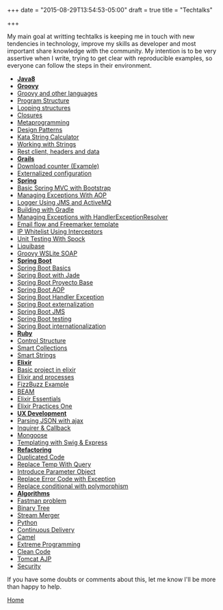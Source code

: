 +++
date = "2015-08-29T13:54:53-05:00"
draft = true
title = "Techtalks"

+++

My main goal at writting techtalks is keeping me in touch with new tendencies in technology, improve my skills as developer and most important share knowledge with the community. My intention is to be very assertive when I write, trying to get clear with reproducible examples, so everyone can follow the steps in their environment.

* [**Java8**](/techtalk/java)
* [**Groovy**](/techtalk/groovy)
 * [Groovy and other languages](/techtalk/groovy_and_other_languages)
 * [Program Structure](/techtalk/program_structure)
 * [Looping structures](/techtalk/looping_structures)
 * [Closures](/techtalk/closures)
 * [Metaprogramming](/techtalk/metaprogramming)
 * [Design Patterns](/techtalk/design_patterns)
 * [Kata String Calculator](/techtalk/kata_string_calculator)
 * [Working with Strings](/techtalk/working_with_strings)
 * [Rest client, headers and data](/techtalk/groovy_restclient)
* [**Grails**](/techtalk/grails)
 * [Download counter (Example)](/techtalk/operating_system_downloader_counter)
 * [Externalized configuration](/techtalk/grails_externalized_conf)
* [**Spring**](/techtalk/spring)
 * [Basic Spring MVC with Bootstrap](/techtalk/spring_mvc)
 * [Managing Exceptions With AOP](/techtalk/spring_aop)
 * [Logger Using JMS and ActiveMQ](/techtalk/spring_jms_logger)
 * [Building with Gradle](/techtalk/spring_gradle)
 * [Managing Exceptions with HandlerExceptionResolver](/techtalk/spring_handler_exception_resolver)
 * [Email flow and Freemarker template](/techtalk/spring_freemarker)
 * [IP Whitelist Using Interceptors](/techtalk/spring_interceptor)
 * [Unit Testing With Spock](/techtalk/spring_unit_testing_spock)
 * [Liquibase](/techtalk/spring_liquibase)
 * [Groovy WSLite SOAP](/techtalk/spring_wslite_soap)
* [**Spring Boot**](/techtalk/spring)
 * [Spring Boot Basics](/techtalk/spring_boot)
 * [Spring Boot with Jade](/techtalk/spring_boot_jade)
 * [Spring Boot Proyecto Base](/techtalk/spring_boot_jmailer)
 * [Spring Boot AOP](/techtalk/spring_boot_aop)
 * [Spring Boot Handler Exception](/techtalk/spring_boot_handler_exception)
 * [Spring Boot externalization](/techtalk/spring_boot_externalization)
 * [Spring Boot JMS](/techtalk/spring_boot_freemarker)
 * [Spring Boot testing](/techtalk/spring_boot_testing)
 * [Spring Boot internationalization](/techtalk/spring_boot_internationalization)
* [**Ruby**](/techtalk/ruby)
 * [Control Structure](/techtalk/ruby_control_structure)
 * [Smart Collections](/techtalk/ruby_smart_collections)
 * [Smart Strings](/techtalk/ruby_smart_strings)
* [**Elixir**](/techtalk/elixir)
 * [Basic project in elixir](/techtalk/elixir_application)
 * [Elixir and processes](/techtalk/elixir_processes)
 * [FizzBuzz Example](/techtalk/elixir_fizzbuzz)
 * [BEAM](/techtalk/elixir_beam)
 * [Elixir Essentials](/techtalk/elixir_essentials)
 * [Elixir Practices One](/techtalk/elixir_practices_one)
* [**UX Development**](/techtalk/ux_development)
 * [Parsing JSON with ajax](/techtalk/ux_ajax_json)
 * [Inquirer & Callback](/techtalk/ux_inquirer)
 * [Mongoose](/techtalk/ux_mongoose)
 * [Templating with Swig & Express](/techtalk/ux_templating)
* [**Refactoring**](/techtalk/refactoring)
 * [Duplicated Code](/techtalk/duplicated_code)
 * [Replace Temp With Query](/techtalk/replace_temp_with_query)
 * [Introduce Parameter Object](/techtalk/introduce_parameter_object)
 * [Replace Error Code with Exception](/techtalk/replace_error_code_with_exception)
 * [Replace conditional with polymorphism](/techtalk/replace_conditional_with_polymorphism)
* [**Algorithms**](/techtalk/algorithms)
 * [Fastman problem](/techtalk/algorithm_fastman)
 * [Binary Tree](/techtalk/algorithm_binary_tree)
 * [Stream Merger](/techtalk/algorithm_stream_merger)
* [Python](/techtalk/python)
* [Continuous Delivery](/techtalk/continuous_delivery)
* [Camel](/techtalk/camel)
* [Extreme Programming](/techtalk/extreme_programming)
* [Clean Code](/techtalk/clean_code)
* [Tomcat AJP](/techtalk/tomcat_domain)
* [Security](/techtalk/security)

If you have some doubts or comments about this, let me know I'll be more than happy to help.

[Home](/)
